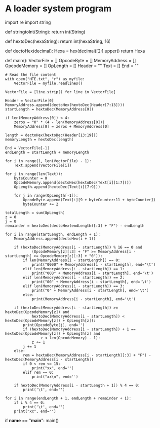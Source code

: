 # A loader system program
import re
import string


def stringtoInt(String):
    return int(String)


def hextoDec(hexaString):
    return int(hexaString, 16)


def dectoHex(decimal):
    Hexa = hex(decimal)[2:].upper()
    return Hexa


def main():
    VectorFile = []
    OpcodeByte = []
    MemoryAddress = []
    OpcodeMemory = []
    OpLength = []
    Header = ""
    Text = []
    End = ""

    # Read the file content
    with open("HTE.txt", "r") as myfile:
        VectorFile = myfile.readlines()

    VectorFile = [line.strip() for line in VectorFile]

    Header = VectorFile[0]
    MemoryAddress.append(dectoHex(hextoDec(Header[7:13])))
    startLength = hextoDec(MemoryAddress[0])

    if len(MemoryAddress[0]) < 4:
        zeros = "0" * (4 - len(MemoryAddress[0]))
        MemoryAddress[0] = zeros + MemoryAddress[0]

    length = dectoHex(hextoDec(Header[13:19]))
    memoryLength = hextoDec(length)

    End = VectorFile[-1]
    endLength = startLength + memoryLength

    for i in range(1, len(VectorFile) - 1):
        Text.append(VectorFile[i])

    for i in range(len(Text)):
        byteCounter = 0
        OpcodeMemory.append(dectoHex(hextoDec(Text[i][1:7])))
        OpLength.append(hextoDec(Text[i][7:9]))

        for j in range(OpLength[-1]):
            OpcodeByte.append(Text[i][9 + byteCounter:11 + byteCounter])
            byteCounter += 2

    totalLength = sum(OpLength)
    z = 0
    j = 0
    remainder = hextoDec(dectoHex(endLength)[:3] + "F") - endLength

    for i in range(startLength, endLength + 1):
        MemoryAddress.append(dectoHex(i + 1))

        if (hextoDec(MemoryAddress[i - startLength]) % 16 == 0 and
                (OpcodeMemory[z][:3] + "F" >= MemoryAddress[i - startLength] >= OpcodeMemory[z][:3] + "0")):
            if len(MemoryAddress[i - startLength]) == 0:
                print("0000" + MemoryAddress[i - startLength], end='\t')
            elif len(MemoryAddress[i - startLength]) == 1:
                print("000" + MemoryAddress[i - startLength], end='\t')
            elif len(MemoryAddress[i - startLength]) == 2:
                print("00" + MemoryAddress[i - startLength], end='\t')
            elif len(MemoryAddress[i - startLength]) == 3:
                print("0" + MemoryAddress[i - startLength], end='\t')
            else:
                print(MemoryAddress[i - startLength], end='\t')

        if (hextoDec(MemoryAddress[i - startLength]) >= hextoDec(OpcodeMemory[z]) and
                hextoDec(MemoryAddress[i - startLength]) < hextoDec(OpcodeMemory[z]) + OpLength[z]):
            print(OpcodeByte[j], end='')
            if (hextoDec(MemoryAddress[i - startLength]) + 1 == hextoDec(OpcodeMemory[z]) + OpLength[z] and
                    z < len(OpcodeMemory) - 1):
                z += 1
            j += 1
        else:
            rem = hextoDec(MemoryAddress[i - startLength][:3] + "F") - hextoDec(MemoryAddress[i - startLength])
            if 0 < rem <= 15:
                print("xx", end='')
            elif rem == 0:
                print("xx\n", end='')

        if hextoDec(MemoryAddress[i - startLength + 1]) % 4 == 0:
            print('\t', end='')

    for i in range(endLength + 1, endLength + remainder + 1):
        if i % 4 == 0:
            print('\t', end='')
        print("xx", end='')


if __name__ == "__main__":
    main()
